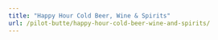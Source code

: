 ```yaml
---
title: "Happy Hour Cold Beer, Wine & Spirits"
url: /pilot-butte/happy-hour-cold-beer-wine-and-spirits/
---
```

